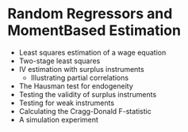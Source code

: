 # Random Regressors and MomentBased Estimation

- Least squares estimation of a wage equation
- Two-stage least squares
- IV estimation with surplus instruments
  - Illustrating partial correlations
- The Hausman test for endogeneity
- Testing the validity of surplus instruments
- Testing for weak instruments
- Calculating the Cragg-Donald F-statistic
- A simulation experiment
